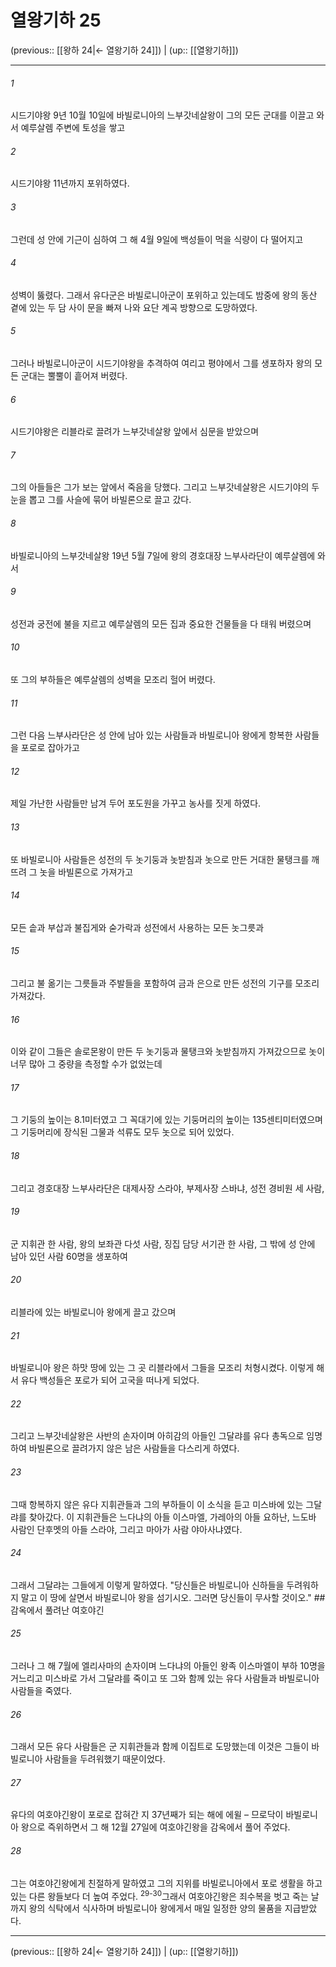 # 열왕기하 25

(previous:: [[왕하 24|← 열왕기하 24]]) | (up:: [[열왕기하]])

***




###### 1 

시드기야왕 9년 10월 10일에 바빌로니아의 느부갓네살왕이 그의 모든 군대를 이끌고 와서 예루살렘 주변에 토성을 쌓고 



###### 2 

시드기야왕 11년까지 포위하였다. 



###### 3 

그런데 성 안에 기근이 심하여 그 해 4월 9일에 백성들이 먹을 식량이 다 떨어지고 



###### 4 

성벽이 뚫렸다. 그래서 유다군은 바빌로니아군이 포위하고 있는데도 밤중에 왕의 동산 곁에 있는 두 담 사이 문을 빠져 나와 요단 계곡 방향으로 도망하였다. 



###### 5 

그러나 바빌로니아군이 시드기야왕을 추격하여 여리고 평야에서 그를 생포하자 왕의 모든 군대는 뿔뿔이 흩어져 버렸다. 



###### 6 

시드기야왕은 리블라로 끌려가 느부갓네살왕 앞에서 심문을 받았으며 



###### 7 

그의 아들들은 그가 보는 앞에서 죽음을 당했다. 그리고 느부갓네살왕은 시드기야의 두 눈을 뽑고 그를 사슬에 묶어 바빌론으로 끌고 갔다. 



###### 8 

바빌로니아의 느부갓네살왕 19년 5월 7일에 왕의 경호대장 느부사라단이 예루살렘에 와서 



###### 9 

성전과 궁전에 불을 지르고 예루살렘의 모든 집과 중요한 건물들을 다 태워 버렸으며 



###### 10 

또 그의 부하들은 예루살렘의 성벽을 모조리 헐어 버렸다. 



###### 11 

그런 다음 느부사라단은 성 안에 남아 있는 사람들과 바빌로니아 왕에게 항복한 사람들을 포로로 잡아가고 



###### 12 

제일 가난한 사람들만 남겨 두어 포도원을 가꾸고 농사를 짓게 하였다. 



###### 13 

또 바빌로니아 사람들은 성전의 두 놋기둥과 놋받침과 놋으로 만든 거대한 물탱크를 깨뜨려 그 놋을 바빌론으로 가져가고 



###### 14 

모든 솥과 부삽과 불집게와 숟가락과 성전에서 사용하는 모든 놋그릇과 



###### 15 

그리고 불 옮기는 그릇들과 주발들을 포함하여 금과 은으로 만든 성전의 기구를 모조리 가져갔다. 



###### 16 

이와 같이 그들은 솔로몬왕이 만든 두 놋기둥과 물탱크와 놋받침까지 가져갔으므로 놋이 너무 많아 그 중량을 측정할 수가 없었는데 



###### 17 

그 기둥의 높이는 8.1미터였고 그 꼭대기에 있는 기둥머리의 높이는 135센티미터였으며 그 기둥머리에 장식된 그물과 석류도 모두 놋으로 되어 있었다. 



###### 18 

그리고 경호대장 느부사라단은 대제사장 스라야, 부제사장 스바냐, 성전 경비원 세 사람, 



###### 19 

군 지휘관 한 사람, 왕의 보좌관 다섯 사람, 징집 담당 서기관 한 사람, 그 밖에 성 안에 남아 있던 사람 60명을 생포하여 



###### 20 

리블라에 있는 바빌로니아 왕에게 끌고 갔으며 



###### 21 

바빌로니아 왕은 하맛 땅에 있는 그 곳 리블라에서 그들을 모조리 처형시켰다. 이렇게 해서 유다 백성들은 포로가 되어 고국을 떠나게 되었다. 



###### 22 

그리고 느부갓네살왕은 사반의 손자이며 아히감의 아들인 그달랴를 유다 총독으로 임명하여 바빌론으로 끌려가지 않은 남은 사람들을 다스리게 하였다. 



###### 23 

그때 항복하지 않은 유다 지휘관들과 그의 부하들이 이 소식을 듣고 미스바에 있는 그달랴를 찾아갔다. 이 지휘관들은 느다냐의 아들 이스마엘, 가레아의 아들 요하난, 느도바 사람인 단후멧의 아들 스라야, 그리고 마아가 사람 야아사냐였다. 



###### 24 

그래서 그달랴는 그들에게 이렇게 말하였다. "당신들은 바빌로니아 신하들을 두려워하지 말고 이 땅에 살면서 바빌로니아 왕을 섬기시오. 그러면 당신들이 무사할 것이오." ## 감옥에서 풀려난 여호야긴 



###### 25 

그러나 그 해 7월에 엘리사마의 손자이며 느다냐의 아들인 왕족 이스마엘이 부하 10명을 거느리고 미스바로 가서 그달랴를 죽이고 또 그와 함께 있는 유다 사람들과 바빌로니아 사람들을 죽였다. 



###### 26 

그래서 모든 유다 사람들은 군 지휘관들과 함께 이집트로 도망했는데 이것은 그들이 바빌로니아 사람들을 두려워했기 때문이었다. 



###### 27 

유다의 여호야긴왕이 포로로 잡혀간 지 37년째가 되는 해에 에윌 – 므로닥이 바빌로니아 왕으로 즉위하면서 그 해 12월 27일에 여호야긴왕을 감옥에서 풀어 주었다. 



###### 28 

그는 여호야긴왕에게 친절하게 말하였고 그의 지위를 바빌로니아에서 포로 생활을 하고 있는 다른 왕들보다 더 높여 주었다. <sup class="versenum">29-30</sup>그래서 여호야긴왕은 죄수복을 벗고 죽는 날까지 왕의 식탁에서 식사하며 바빌로니아 왕에게서 매일 일정한 양의 물품을 지급받았다.

***

(previous:: [[왕하 24|← 열왕기하 24]]) | (up:: [[열왕기하]])
